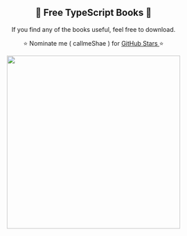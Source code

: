 <h2 align="center">📕 Free TypeScript Books 📕</h2>

<p align="center"> If you find any of the books useful, feel free to download.</p>
<p align="center"> ⭐ Nominate me ( callmeShae ) for <a href="https://stars.github.com/nominate/"> GitHub Stars </a>⭐

<p align="center"><img src="https://miro.medium.com/v2/resize:fit:1000/1*2f1lCdtqoP_BnPeZby3QRg.png" width=400/></p>
